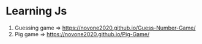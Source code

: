 # Learning Js

1) Guessing game => https://novone2020.github.io/Guess-Number-Game/
2) Pig game => https://novone2020.github.io/Pig-Game/
